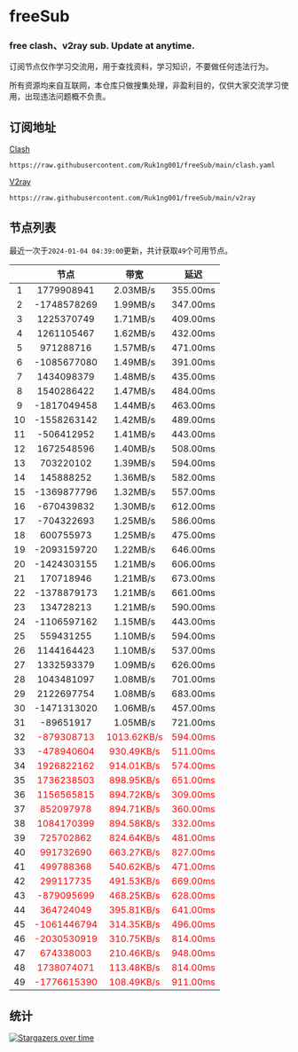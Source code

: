 # freeSub
### free clash、v2ray sub. Update at anytime.

订阅节点仅作学习交流用，用于查找资料，学习知识，不要做任何违法行为。

所有资源均来自互联网，本仓库只做搜集处理，非盈利目的，仅供大家交流学习使用，出现违法问题概不负责。

## 订阅地址
[Clash](https://raw.githubusercontent.com/Ruk1ng001/freeSub/main/clash.yaml)
```
https://raw.githubusercontent.com/Ruk1ng001/freeSub/main/clash.yaml
```
[V2ray](https://raw.githubusercontent.com/Ruk1ng001/freeSub/main/v2ray)
```
https://raw.githubusercontent.com/Ruk1ng001/freeSub/main/v2ray
```

## 节点列表

最近一次于`2024-01-04 04:39:00`更新，共计获取`49`个可用节点。

|  | 节点 | 带宽 | 延迟 |
|:-:|:--:|:--:|:--:|
 | 1 | 1779908941 | 2.03MB/s | 355.00ms |
 | 2 | -1748578269 | 1.99MB/s | 347.00ms |
 | 3 | 1225370749 | 1.71MB/s | 409.00ms |
 | 4 | 1261105467 | 1.62MB/s | 432.00ms |
 | 5 | 971288716 | 1.57MB/s | 471.00ms |
 | 6 | -1085677080 | 1.49MB/s | 391.00ms |
 | 7 | 1434098379 | 1.48MB/s | 435.00ms |
 | 8 | 1540286422 | 1.47MB/s | 484.00ms |
 | 9 | -1817049458 | 1.44MB/s | 463.00ms |
 | 10 | -1558263142 | 1.42MB/s | 489.00ms |
 | 11 | -506412952 | 1.41MB/s | 443.00ms |
 | 12 | 1672548596 | 1.40MB/s | 508.00ms |
 | 13 | 703220102 | 1.39MB/s | 594.00ms |
 | 14 | 145888252 | 1.36MB/s | 582.00ms |
 | 15 | -1369877796 | 1.32MB/s | 557.00ms |
 | 16 | -670439832 | 1.30MB/s | 612.00ms |
 | 17 | -704322693 | 1.25MB/s | 586.00ms |
 | 18 | 600755973 | 1.25MB/s | 475.00ms |
 | 19 | -2093159720 | 1.22MB/s | 646.00ms |
 | 20 | -1424303155 | 1.21MB/s | 606.00ms |
 | 21 | 170718946 | 1.21MB/s | 673.00ms |
 | 22 | -1378879173 | 1.21MB/s | 661.00ms |
 | 23 | 134728213 | 1.21MB/s | 590.00ms |
 | 24 | -1106597162 | 1.15MB/s | 443.00ms |
 | 25 | 559431255 | 1.10MB/s | 594.00ms |
 | 26 | 1144164423 | 1.10MB/s | 537.00ms |
 | 27 | 1332593379 | 1.09MB/s | 626.00ms |
 | 28 | 1043481097 | 1.08MB/s | 701.00ms |
 | 29 | 2122697754 | 1.08MB/s | 683.00ms |
 | 30 | -1471313020 | 1.06MB/s | 457.00ms |
 | 31 | -89651917 | 1.05MB/s | 721.00ms |
 | 32 | <font color=red>-879308713</font> | <font color=red>1013.62KB/s</font> | <font color=red>594.00ms</font> |
 | 33 | <font color=red>-478940604</font> | <font color=red>930.49KB/s</font> | <font color=red>511.00ms</font> |
 | 34 | <font color=red>1926822162</font> | <font color=red>914.01KB/s</font> | <font color=red>574.00ms</font> |
 | 35 | <font color=red>1736238503</font> | <font color=red>898.95KB/s</font> | <font color=red>651.00ms</font> |
 | 36 | <font color=red>1156565815</font> | <font color=red>894.72KB/s</font> | <font color=red>309.00ms</font> |
 | 37 | <font color=red>852097978</font> | <font color=red>894.71KB/s</font> | <font color=red>360.00ms</font> |
 | 38 | <font color=red>1084170399</font> | <font color=red>894.58KB/s</font> | <font color=red>332.00ms</font> |
 | 39 | <font color=red>725702862</font> | <font color=red>824.64KB/s</font> | <font color=red>481.00ms</font> |
 | 40 | <font color=red>991732690</font> | <font color=red>663.27KB/s</font> | <font color=red>827.00ms</font> |
 | 41 | <font color=red>499788368</font> | <font color=red>540.62KB/s</font> | <font color=red>471.00ms</font> |
 | 42 | <font color=red>299117735</font> | <font color=red>491.53KB/s</font> | <font color=red>669.00ms</font> |
 | 43 | <font color=red>-879095699</font> | <font color=red>468.25KB/s</font> | <font color=red>628.00ms</font> |
 | 44 | <font color=red>364724049</font> | <font color=red>395.81KB/s</font> | <font color=red>641.00ms</font> |
 | 45 | <font color=red>-1061446794</font> | <font color=red>314.35KB/s</font> | <font color=red>496.00ms</font> |
 | 46 | <font color=red>-2030530919</font> | <font color=red>310.75KB/s</font> | <font color=red>814.00ms</font> |
 | 47 | <font color=red>674338003</font> | <font color=red>210.46KB/s</font> | <font color=red>948.00ms</font> |
 | 48 | <font color=red>1738074071</font> | <font color=red>113.48KB/s</font> | <font color=red>814.00ms</font> |
 | 49 | <font color=red>-1776615390</font> | <font color=red>108.49KB/s</font> | <font color=red>911.00ms</font> |


## 统计

[![Stargazers over time](https://starchart.cc/Ruk1ng001/freeSub.svg)](https://starchart.cc/Ruk1ng001/freeSub)